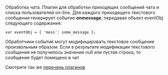 Обработка чата. Плагин для обработки приходящих сообщений чата и списка пользователей on-line. Для каждого приходящего текстового сообщения генерирует событие **onmessage**, передавая объект eventObj следующего содержания:
```
var eventObj = { 'mess': some_message };
```
Обработчики события могут модифицировать текстовое сообщение произвольным образом. Если в результате модификации текстового сообщения не получилось значение null или пустая строка, то сообщение будет помещено в чат

Смотрите так же [перечень плагинов](PluginsList.md)